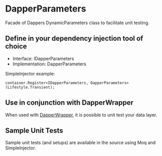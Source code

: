 # DapperParameters
Facade of Dappers DynamicParameters class to facilitate unit testing.

## Define in your dependency injection tool of choice
* Interface:       IDapperParameters
* Implementation:  DapperParameters

SimpleInjector example:

    container.Register<IDapperParameters, DapperParameters>(Lifestyle.Transient);

## Use in conjunction with DapperWrapper
When used with [DapperWrapper](https://github.com/half-ogre/dapper-wrapper), it is possible to unit test your data layer.

## Sample Unit Tests
Sample unit tests (and setups) are available in the source using Moq and SimpleInjector.